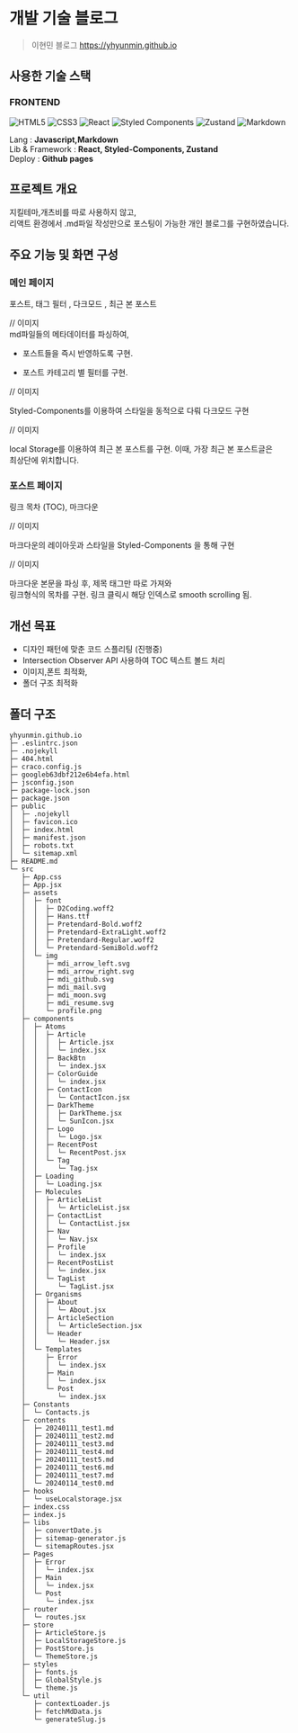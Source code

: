 # 개발 기술 블로그

> 이현민 블로그
> https://yhyunmin.github.io

## 사용한 기술 스택

### FRONTEND

![HTML5](https://img.shields.io/badge/html5-%23E34F26.svg?style=for-the-badge&logo=html5&logoColor=white)
![CSS3](https://img.shields.io/badge/css3-%231572B6.svg?style=for-the-badge&logo=css3&logoColor=white)
![React](https://img.shields.io/badge/react-%2320232a.svg?style=for-the-badge&logo=react&logoColor=%2361DAFB)
![Styled Components](https://img.shields.io/badge/styled--components-DB7093?style=for-the-badge&logo=styled-components&logoColor=white)
![Zustand](https://img.shields.io/badge/zustand-%2320232a.svg?style=for-the-badge&logo=react&logoColor=%2361DAFB)
![Markdown](https://img.shields.io/badge/markdown-%23000000.svg?style=for-the-badge&logo=markdown&logoColor=white)

Lang : **Javascript,Markdown**  
Lib & Framework : **React, Styled-Components, Zustand**  
Deploy : **Github pages**

## 프로젝트 개요

지킬테마,개츠비를 따로 사용하지 않고,  
리액트 환경에서 .md파일 작성만으로 포스팅이 가능한 개인 블로그를 구현하였습니다.

## 주요 기능 및 화면 구성

### 메인 페이지

포스트, 태그 필터 , 다크모드 , 최근 본 포스트

// 이미지  
md파일들의 메타데이터를 파싱하여,

- 포스트들을 즉시 반영하도록 구현.

- 포스트 카테고리 별 필터를 구현.

// 이미지

Styled-Components를 이용하여 스타일을 동적으로 다뤄 다크모드 구현

// 이미지

local Storage를 이용하여 최근 본 포스트를 구현. 이때, 가장 최근 본 포스트글은  
최상단에 위치합니다.

### 포스트 페이지

링크 목차 (TOC), 마크다운

// 이미지

마크다운의 레이아웃과 스타일을 Styled-Components 을 통해 구현

// 이미지

마크다운 본문을 파싱 후, 제목 태그만 따로 가져와  
링크형식의 목차를 구현. 링크 클릭시 해당 인덱스로 smooth scrolling 됨.

## 개선 목표

- 디자인 패턴에 맞춘 코드 스플리팅 (진행중)
- Intersection Observer API 사용하여 TOC 텍스트 볼드 처리
- 이미지,폰트 최적화,
- 폴더 구조 최적화

## 폴더 구조

```
yhyunmin.github.io
├─ .eslintrc.json
├─ .nojekyll
├─ 404.html
├─ craco.config.js
├─ googleb63dbf212e6b4efa.html
├─ jsconfig.json
├─ package-lock.json
├─ package.json
├─ public
│  ├─ .nojekyll
│  ├─ favicon.ico
│  ├─ index.html
│  ├─ manifest.json
│  ├─ robots.txt
│  └─ sitemap.xml
├─ README.md
└─ src
   ├─ App.css
   ├─ App.jsx
   ├─ assets
   │  ├─ font
   │  │  ├─ D2Coding.woff2
   │  │  ├─ Hans.ttf
   │  │  ├─ Pretendard-Bold.woff2
   │  │  ├─ Pretendard-ExtraLight.woff2
   │  │  ├─ Pretendard-Regular.woff2
   │  │  └─ Pretendard-SemiBold.woff2
   │  └─ img
   │     ├─ mdi_arrow_left.svg
   │     ├─ mdi_arrow_right.svg
   │     ├─ mdi_github.svg
   │     ├─ mdi_mail.svg
   │     ├─ mdi_moon.svg
   │     ├─ mdi_resume.svg
   │     └─ profile.png
   ├─ components
   │  ├─ Atoms
   │  │  ├─ Article
   │  │  │  ├─ Article.jsx
   │  │  │  └─ index.jsx
   │  │  ├─ BackBtn
   │  │  │  └─ index.jsx
   │  │  ├─ ColorGuide
   │  │  │  └─ index.jsx
   │  │  ├─ ContactIcon
   │  │  │  └─ ContactIcon.jsx
   │  │  ├─ DarkTheme
   │  │  │  ├─ DarkTheme.jsx
   │  │  │  └─ SunIcon.jsx
   │  │  ├─ Logo
   │  │  │  └─ Logo.jsx
   │  │  ├─ RecentPost
   │  │  │  └─ RecentPost.jsx
   │  │  └─ Tag
   │  │     └─ Tag.jsx
   │  ├─ Loading
   │  │  └─ Loading.jsx
   │  ├─ Molecules
   │  │  ├─ ArticleList
   │  │  │  └─ ArticleList.jsx
   │  │  ├─ ContactList
   │  │  │  └─ ContactList.jsx
   │  │  ├─ Nav
   │  │  │  └─ Nav.jsx
   │  │  ├─ Profile
   │  │  │  └─ index.jsx
   │  │  ├─ RecentPostList
   │  │  │  └─ index.jsx
   │  │  └─ TagList
   │  │     └─ TagList.jsx
   │  ├─ Organisms
   │  │  ├─ About
   │  │  │  └─ About.jsx
   │  │  ├─ ArticleSection
   │  │  │  └─ ArticleSection.jsx
   │  │  └─ Header
   │  │     └─ Header.jsx
   │  └─ Templates
   │     ├─ Error
   │     │  └─ index.jsx
   │     ├─ Main
   │     │  └─ index.jsx
   │     └─ Post
   │        └─ index.jsx
   ├─ Constants
   │  └─ Contacts.js
   ├─ contents
   │  ├─ 20240111_test1.md
   │  ├─ 20240111_test2.md
   │  ├─ 20240111_test3.md
   │  ├─ 20240111_test4.md
   │  ├─ 20240111_test5.md
   │  ├─ 20240111_test6.md
   │  ├─ 20240111_test7.md
   │  └─ 20240114_test0.md
   ├─ hooks
   │  └─ useLocalstorage.jsx
   ├─ index.css
   ├─ index.js
   ├─ libs
   │  ├─ convertDate.js
   │  ├─ sitemap-generator.js
   │  └─ sitemapRoutes.jsx
   ├─ Pages
   │  ├─ Error
   │  │  └─ index.jsx
   │  ├─ Main
   │  │  └─ index.jsx
   │  └─ Post
   │     └─ index.jsx
   ├─ router
   │  └─ routes.jsx
   ├─ store
   │  ├─ ArticleStore.js
   │  ├─ LocalStorageStore.js
   │  ├─ PostStore.js
   │  └─ ThemeStore.js
   ├─ styles
   │  ├─ fonts.js
   │  ├─ GlobalStyle.js
   │  └─ theme.js
   └─ util
      ├─ contextLoader.js
      ├─ fetchMdData.js
      └─ generateSlug.js

```
